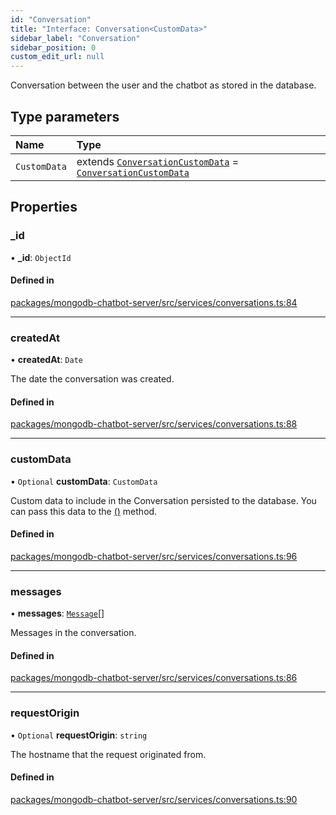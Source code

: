 ```yaml
---
id: "Conversation"
title: "Interface: Conversation<CustomData>"
sidebar_label: "Conversation"
sidebar_position: 0
custom_edit_url: null
---
```


Conversation between the user and the chatbot as stored in the database.

## Type parameters

| Name | Type |
| :------ | :------ |
| `CustomData` | extends [`ConversationCustomData`](../modules.md#conversationcustomdata) = [`ConversationCustomData`](../modules.md#conversationcustomdata) |

## Properties

### \_id

• **\_id**: `ObjectId`

#### Defined in

[packages/mongodb-chatbot-server/src/services/conversations.ts:84](https://github.com/mongodben/chatbot/blob/4bc75a7/packages/mongodb-chatbot-server/src/services/conversations.ts#L84)

___

### createdAt

• **createdAt**: `Date`

The date the conversation was created.

#### Defined in

[packages/mongodb-chatbot-server/src/services/conversations.ts:88](https://github.com/mongodben/chatbot/blob/4bc75a7/packages/mongodb-chatbot-server/src/services/conversations.ts#L88)

___

### customData

• `Optional` **customData**: `CustomData`

Custom data to include in the Conversation persisted to the database.
You can pass this data to the [()](ConversationsService.md#create) method.

#### Defined in

[packages/mongodb-chatbot-server/src/services/conversations.ts:96](https://github.com/mongodben/chatbot/blob/4bc75a7/packages/mongodb-chatbot-server/src/services/conversations.ts#L96)

___

### messages

• **messages**: [`Message`](../modules.md#message)[]

Messages in the conversation.

#### Defined in

[packages/mongodb-chatbot-server/src/services/conversations.ts:86](https://github.com/mongodben/chatbot/blob/4bc75a7/packages/mongodb-chatbot-server/src/services/conversations.ts#L86)

___

### requestOrigin

• `Optional` **requestOrigin**: `string`

The hostname that the request originated from.

#### Defined in

[packages/mongodb-chatbot-server/src/services/conversations.ts:90](https://github.com/mongodben/chatbot/blob/4bc75a7/packages/mongodb-chatbot-server/src/services/conversations.ts#L90)
